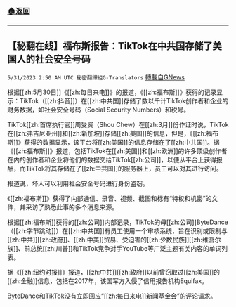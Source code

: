 ###  [:house:返回](README.md)
---


## 【秘翻在线】福布斯报告：TikTok在中共国存储了美国人的社会安全号码
`5/31/2023 2:50 AM UTC 秘密翻譯組G-Translators` [轉載自GNews](https://gnews.org/articles/1344428)

根据[[zh:5月30日]]《[[zh:每日来电]]》的报道，《[[zh:福布斯]]》获得的记录显示：TikTok（[[zh:抖音]]）在[[zh:中共国]]存储了数以千计TikTok创作者和企业的财务数据，如社会安全号码（Social Security Numbers）和税号。

TikTok[[zh:首席执行官]]周受资（Shou Chew）在[[zh:3月]]份作证时说，TikTok在[[zh:弗吉尼亚州]]和[[zh:新加坡]]存储[[zh:美国]]的信息，但是，《[[zh:福布斯]]》获得的数据显示，该平台将[[zh:美国]]的信息存储在了[[zh:中共国]]。据《[[zh:福布斯]]》报道，包括TikTok在[[zh:美国]]和[[zh:欧洲]]的许多顶级创作者在内的创作者和企业将他们的数据交给TikTok[[zh:公司]]，以便从平台上获得报酬，而TikTok将其存储在了[[zh:中共国]]的服务器上，员工可以对其进行访问。

报道说，坏人可以利用社会安全号码进行身份盗窃。

《[[zh:福布斯]]》获得了内部通信、录音、视频、截图和标有“特权和机密”的文件，并采访了熟悉此事的多个消息来源。

根据[[zh:福布斯]]获得的[[zh:公司]]内部记录，TikTok的母[[zh:公司]]ByteDance（[[zh:字节跳动]]）在[[zh:中共国]]有员工使用一个审核系统，旨在识别或限制与[[zh:中共]][[zh:政府]]、[[zh:中美]]贸易、受迫害的[[zh:少数民族]][[zh:维吾尔族]]、前总统[[zh:川普]]和TikTok竞争对手YouTube等广泛主题有关内容的单词列表。

据《[[zh:纽约时报]]》报道，[[zh:中共]][[zh:政府]]以前曾窃取过[[zh:美国]]的[[zh:金融]]信息，包括在2017年，该国军方入侵了信用报告机构Equifax。

ByteDance和TikTok没有立即回应“[[zh:每日来电]]新闻基金会”的评论请求。
